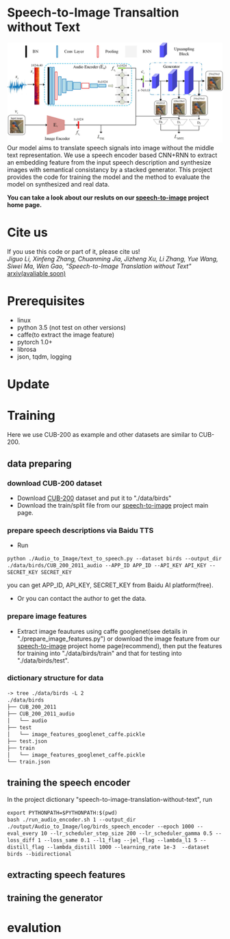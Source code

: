 # Speech-to-Image Transaltion without Text
![proposal_model](./proposal_model.jpg)
Our model aims to translate speech signals into image without the middle text representation. We use a speech encoder based CNN+RNN to extract an embedding feature from the input speech description and synthesize images with semantical consistancy by a stacked generator. 
This project provides the code for training the model and the method to evaluate the model on synthesized and real data.


**You can take a look about our resluts on our [speech-to-image](https://smallflyingpig.github.io/speech-to-image/main) project home page.**


# Cite us
If you use this code or part of it, please cite us!  
*Jiguo Li, Xinfeng Zhang, Chuanming Jia, Jizheng Xu, Li Zhang, Yue Wang, Siwei Ma, Wen Gao, "Speech-to-Image Translation without Text"* [arxiv(avaliable soon)]()


# Prerequisites
 - linux
 - python 3.5 (not test on other versions)
 - caffe(to extract the image feature)
 - pytorch 1.0+
 - librosa
 - json, tqdm, logging

# Update

# Training
Here we use CUB-200 as example and other datasets are similar to CUB-200.

## data preparing
### download CUB-200 dataset
 - Download [CUB-200](http://www.vision.caltech.edu/visipedia/CUB-200-2011.html) dataset and put it to "./data/birds"
 - Download the train/split file from our [speech-to-image](https://smallflyingpig.github.io/speech-to-image/main) project main page.



### prepare speech descriptions via Baidu TTS
 - Run 
```
python ./Audio_to_Image/text_to_speech.py --dataset birds --output_dir ./data/birds/CUB_200_2011_audio --APP_ID APP_ID --API_KEY API_KEY --SECRET_KEY SECRET_KEY
```
you can get APP_ID, API_KEY, SECRET_KEY from Baidu AI platform(free).
 - Or you can contact the author to get the data.
### prepare image features
 - Extract image feautures using caffe googlenet(see details in "./prepare_image_features.py") or download the image feature from our [speech-to-image](https://smallflyingpig.github.io/speech-to-image/main) project home page(recommend), then put the features for training into "./data/birds/train" and that for testing into "./data/birds/test".
  
### dictionary structure for data
```
-> tree ./data/birds -L 2
./data/birds
├── CUB_200_2011
├── CUB_200_2011_audio
│   └── audio
├── test
│   └── image_features_googlenet_caffe.pickle
├── test.json
├── train
│   └── image_features_googlenet_caffe.pickle
└── train.json
```
## training the speech encoder
In the project dictionary "speech-to-image-translation-without-text", run
```
export PYTHONPATH=$PYTHONPATH:$(pwd)
bash ./run_audio_encoder.sh 1 --output_dir ./output/Audio_to_Image/log/birds_speech_encoder --epoch 1000 --eval_every 10 --lr_scheduler_step_size 200 --lr_scheduler_gamma 0.5 --loss_diff 1 --loss_same 0.1 --l1_flag --jel_flag --lambda_l1 5 --distill_flag --lambda_distill 1000 --learning_rate 1e-3  --dataset birds --bidirectional
```
## extracting speech features
## training the generator

# evalution

